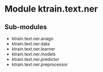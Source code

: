 Module ktrain.text.ner
======================

Sub-modules
-----------
* ktrain.text.ner.anago
* ktrain.text.ner.data
* ktrain.text.ner.learner
* ktrain.text.ner.models
* ktrain.text.ner.predictor
* ktrain.text.ner.preprocessor